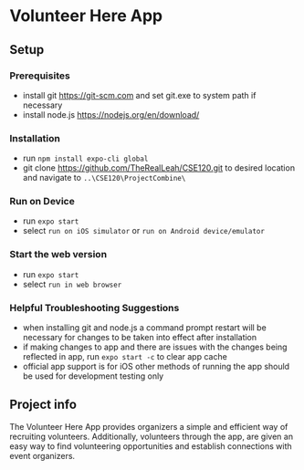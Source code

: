 # Volunteer Here App

## Setup

### Prerequisites

- install git https://git-scm.com and set git.exe to system path if necessary
- install node.js https://nodejs.org/en/download/

### Installation

- run `npm install expo-cli global`
- git clone https://github.com/TheRealLeah/CSE120.git to desired location and navigate to `..\CSE120\ProjectCombine\`

### Run on Device

- run `expo start`
- select `run on iOS simulator` or `run on Android device/emulator`

### Start the web version

- run `expo start`
- select `run in web browser`

### Helpful Troubleshooting Suggestions

- when installing git and node.js a command prompt restart will be necessary for changes to be taken into effect after installation
- if making changes to app and there are issues with the changes being reflected in app, run `expo start -c` to clear app cache
- official app support is for iOS other methods of running the app should be used for development testing only

## Project info

The Volunteer Here App provides organizers a simple and efficient way of recruiting volunteers.  Additionally, volunteers through the app, are given an easy way to find volunteering opportunities and establish connections with event organizers.
